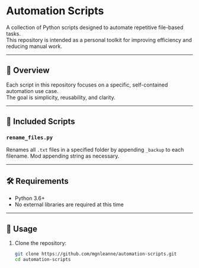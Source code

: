 # Automation Scripts

A collection of Python scripts designed to automate repetitive file-based tasks.  
This repository is intended as a personal toolkit for improving efficiency and reducing manual work.

---

## 📄 Overview

Each script in this repository focuses on a specific, self-contained automation use case.  
The goal is simplicity, reusability, and clarity.

---

## 📁 Included Scripts

### `rename_files.py`
Renames all `.txt` files in a specified folder by appending `_backup` to each filename.  Mod appending string as necessary.

---

## 🛠 Requirements

- Python 3.6+
- No external libraries are required at this time

---

## 🚀 Usage

1. Clone the repository:
   ```bash
   git clone https://github.com/mgnleanne/automation-scripts.git
   cd automation-scripts
